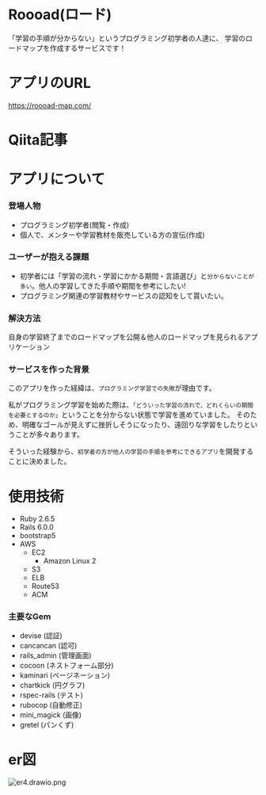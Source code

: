 # Roooad(ロード)
「学習の手順が分からない」というプログラミング初学者の人達に、
学習のロードマップを作成するサービスです！

# アプリのURL
https://roooad-map.com/

# Qiita記事

# アプリについて
### 登場人物
- プログラミング初学者(閲覧・作成)
- 個人で、メンターや学習教材を販売している方の宣伝(作成)
### ユーザーが抱える課題
- 初学者には「学習の流れ・学習にかかる期間・言語選び」と`分からないことが多い`。他人の学習してきた手順や期間を参考にしたい!
- プログラミング関連の学習教材やサービスの認知をして貰いたい。
### 解決方法
自身の学習終了までのロードマップを公開＆他人のロードマップを見られるアプリケーション

### サービスを作った背景
このアプリを作った経緯は、`プログラミング学習での失敗`が理由です。

私がプログラミング学習を始めた際は、`「どういった学習の流れで、どれくらいの期間を必要とするのか」`ということを分からない状態で学習を進めていました。
そのため、明確なゴールが見えずに挫折しそうになったり、遠回りな学習をしたりということが多々あります。

そういった経験から、`初学者の方が他人の学習の手順を参考にできるアプリ`を開発することに決めました。

# 使用技術

- Ruby 2.6.5
- Rails 6.0.0
- bootstrap5
- AWS
  - EC2
    - Amazon Linux 2
  - S3
  - ELB
  - Route53
  - ACM

### 主要なGem

- devise (認証)
- cancancan (認可)
- rails_admin (管理画面)
- cocoon (ネストフォーム部分)
- kaminari (ページネーション)
- chartkick (円グラフ)
- rspec-rails (テスト)
- rubocop (自動修正)
- mini_magick (画像)
- gretel (パンくず)

# er図
![er4.drawio.png](https://qiita-image-store.s3.ap-northeast-1.amazonaws.com/0/2000558/bf68de88-c23f-77aa-63b6-6b5e4a7b56ae.png)




